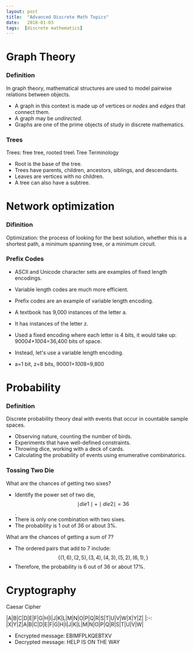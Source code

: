 ```yaml
---
layout: post
title:  "Advanced Discrete Math Topics"
date:   2018-01-03
tags:  [discrete mathematics]
---
```

# Graph Theory
### Definition
In graph theory, mathematical structures are used to model pairwise relations between objects.
* A graph in this context is made up of vertices or *nodes* and *edges* that connect them.
* A graph may be *undirected*.
* Graphs are one of the prime objects of study in discrete mathematics.

### Trees
Trees: free tree, rooted tree\\
Tree Terminology
* Root is the base of the tree.
* Trees have parents, children, ancestors, siblings, and descendants.
* Leaves are vertices with no children.
* A tree can also have a subtree.

# Network optimization
### Difinition
Optimization: the process of looking for the best solution, whether this is a shortest path, a minimum spanning tree, or a minimum circuit.
### Prefix Codes
* ASCII and Unicode character sets are examples of fixed length encodings.
* Variable length codes are much more efficient.
* Prefix codes are an example of variable length encoding.

* A textbook has 9,000 instances of the letter a.
* It has instances of the letter z.
* Used a fixed encoding where each letter is 4 bits, it would take up: 9000*4+100*4=36,400 bits of space.
* Instead, let's use a variable length encoding.
* a=1 bit, z=8 bits, 9000*1+100*8=9,800

# Probability
### Definition
Discrete probability theory deal with events that occur in countable sample spaces.
* Observing nature, counting the number of birds.
* Experiments that have well-defined constraints.
* Throwing dice, working with a deck of cards.
* Calculating the probability of events using enumerative combinatorics.

### Tossing Two Die
What are the chances of getting two sixes?
* Identify the power set of two die, $$\mid die1\mid +\mid die2\mid =36$$.
* There is only one combination with two sixes.
* The probability is 1 out of 36 or about 3%.

What are the chances of getting a sum of 7?
* The ordered pairs that add to 7 include: $$\{(1,6),(2,5),(3,4),(4,3),(5,2),(6,1),\}$$
* Therefore, the probability is 6 out of 36 or about 17%.

# Cryptography
Caesar Cipher

|A|B|C|D|E|F|G|H|I|J|K|L|M|N|O|P|Q|R|S|T|U|V|W|X|Y|Z|
|:-:
|X|Y|Z|A|B|C|D|E|F|G|H|I|J|K|L|M|N|O|P|Q|R|S|T|U|V|W|

* Encrypted message: EBIMFPLKQEBTXV
* Decrypted message: HELP IS ON THE WAY